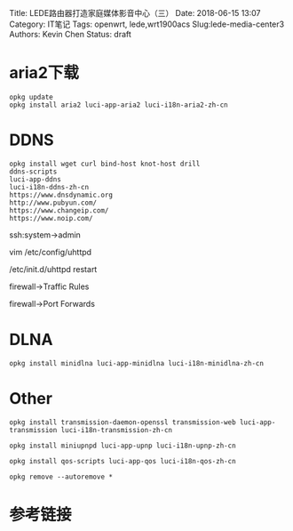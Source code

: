 Title: LEDE路由器打造家庭媒体影音中心（三）
Date: 2018-06-15 13:07
Category: IT笔记
Tags: openwrt, lede,wrt1900acs
Slug:lede-media-center3
Authors: Kevin Chen
Status: draft



# aria2下载

```
opkg update
opkg install aria2 luci-app-aria2 luci-i18n-aria2-zh-cn
```



# DDNS

```
opkg install wget curl bind-host knot-host drill
ddns-scripts
luci-app-ddns
luci-i18n-ddns-zh-cn
https://www.dnsdynamic.org
http://www.pubyun.com/
https://www.changeip.com/
https://www.noip.com/
```

ssh:system->admin

vim /etc/config/uhttpd   

/etc/init.d/uhttpd restart   

firewall->Traffic Rules

firewall->Port Forwards

# DLNA

```
opkg install minidlna luci-app-minidlna luci-i18n-minidlna-zh-cn
```



# Other

```
opkg install transmission-daemon-openssl transmission-web luci-app-transmission luci-i18n-transmission-zh-cn

opkg install miniupnpd luci-app-upnp luci-i18n-upnp-zh-cn

opkg install qos-scripts luci-app-qos luci-i18n-qos-zh-cn

opkg remove --autoremove *
```






# 参考链接

